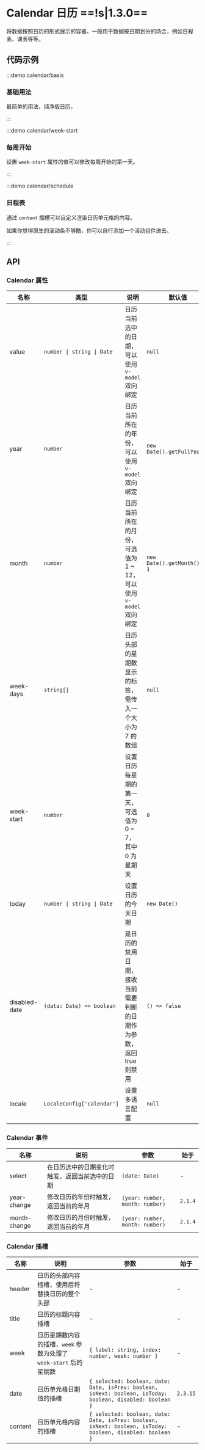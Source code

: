 # Calendar 日历 ==!s|1.3.0==

将数据按照日历的形式展示的容器，一般用于数据按日期划分的场合，例如日程表、课表等等。

## 代码示例

:::demo calendar/basis

### 基础用法

最简单的用法，纯净版日历。

:::

:::demo calendar/week-start

### 每周开始

设置 `week-start` 属性的值可以修改每周开始的第一天。

:::

:::demo calendar/schedule

### 日程表

通过 `content` 插槽可以自定义渲染日历单元格的内容。

如果你觉得原生的滚动条不够酷，你可以自行添加一个滚动组件进去。

:::

## API

### Calendar 属性

| 名称          | 类型                       | 说明                                                               | 默认值                      | 始于    |
| ------------- | -------------------------- | ------------------------------------------------------------------ | --------------------------- | ------- |
| value         | `number \| string \| Date` | 日历当前选中的日期，可以使用 `v-model` 双向绑定                    | `null`                      | -       |
| year          | `number`                   | 日历当前所在的年份，可以使用 `v-model` 双向绑定                    | `new Date().getFullYear()`  | -       |
| month         | `number`                   | 日历当前所在的月份，可选值为 1 ~ 12，可以使用 `v-model` 双向绑定   | `new Date().getMonth() + 1` | -       |
| week-days     | `string[]`                 | 日历头部的星期数显示的标签，需传入一个大小为 7 的数组              | `null`                      | -       |
| week-start    | `number`                   | 设置日历每星期的第一天，可选值为 0 ~ 7，其中 0 为星期天            | `0`                         | -       |
| today         | `number \| string \| Date` | 设置日历的今天日期                                                 | `new Date()`                | -       |
| disabled-date | `(data: Date) => boolean`  | 是日历的禁用日期，接收当前需要判断的日期作为参数，返回 true 则禁用 | `() => false`               | -       |
| locale        | `LocaleConfig['calendar']` | 设置多语言配置                                                     | `null`                      | `2.1.0` |

### Calendar 事件

| 名称         | 说明                                           | 参数                            | 始于    |
| ------------ | ---------------------------------------------- | ------------------------------- | ------- |
| select       | 在日历选中的日期变化时触发，返回当前选中的日期 | `(date: Date)`                  | -       |
| year-change  | 修改日历的年份时触发，返回当前的年月           | `(year: number, month: number)` | `2.1.4` |
| month-change | 修改日历的月份时触发，返回当前的年月           | `(year: number, month: number)` | `2.1.4` |

### Calendar 插槽

| 名称    | 说明                                                              | 参数                                                                                                       | 始于     |
| ------- | ----------------------------------------------------------------- | ---------------------------------------------------------------------------------------------------------- | -------- |
| header  | 日历的头部内容插槽，使用后将替换日历的整个头部                    | -                                                                                                          | -        |
| title   | 日历的标题内容插槽                                                | -                                                                                                          | -        |
| week    | 日历星期数内容的插槽，`week` 参数为处理了 `week-start` 后的星期数 | `{ label: string, index: number, week: number }`                                                           | -        |
| date    | 日历单元格日期值的插槽                                            | `{ selected: boolean, date: Date, isPrev: boolean, isNext: boolean, isToday: boolean, disabled: boolean }` | `2.3.15` |
| content | 日历单元格内容的插槽                                              | `{ selected: boolean, date: Date, isPrev: boolean, isNext: boolean, isToday: boolean, disabled: boolean }` | -        |
